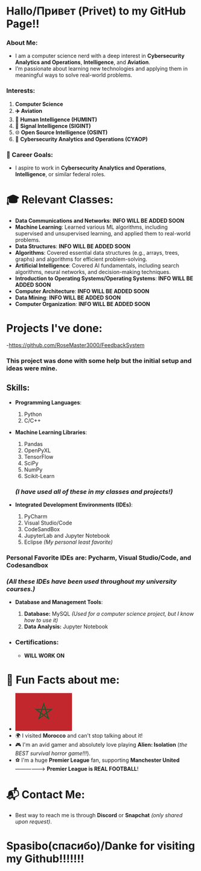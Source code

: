 # Hallo/Привет (Privet) to my GitHub Page!!

### About Me:
- I am a computer science nerd with a deep interest in **Cybersecurity Analytics and Operations**, **Intelligence**, and **Aviation**.
- I’m passionate about learning new technologies and applying them in meaningful ways to solve real-world problems.

### Interests:
1. **Computer Science**
2. **✈️ Aviation**
3. 🧠 **Human Intelligence (HUMINT)**
4. 📡 **Signal Intelligence (SIGINT)**
5. 🌐 **Open Source Intelligence (OSINT)**
6. 🔐 **Cybersecurity Analytics and Operations (CYAOP)**

### 🎯 Career Goals:
- I aspire to work in **Cybersecurity Analytics and Operations**, **Intelligence**, or similar federal roles.

# 🎓 Relevant Classes:
- **Data Communications and Networks**: **INFO WILL BE ADDED SOON**
- **Machine Learning**: Learned various ML algorithms, including supervised and unsupervised learning, and applied them to real-world problems.
- **Data Structures**: **INFO WILL BE ADDED SOON**
- **Algorithms**: Covered essential data structures (e.g., arrays, trees, graphs) and algorithms for efficient problem-solving.
- **Artificial Intelligence**: Covered AI fundamentals, including search algorithms, neural networks, and decision-making techniques.
- **Introduction to Operating Systems/Operating Systems**: **INFO WILL BE ADDED SOON**
- **Computer Architecture**: **INFO WILL BE ADDED SOON**
- **Data Mining**: **INFO WILL BE ADDED SOON**
- **Computer Organization**: **INFO WILL BE ADDED SOON**

# Projects I've done:
-https://github.com/RoseMaster3000/FeedbackSystem

### This project was done with some help but the initial setup and ideas were mine. 


## Skills:
- **Programming Languages**:
  1. Python
  2. C/C++

- **Machine Learning Libraries**:
  1. Pandas
  2. OpenPyXL
  3. TensorFlow
  4. SciPy
  5. NumPy
  6. Scikit-Learn

  ### *(I have used all of these in my classes and projects!)*

- **Integrated Development Environments (IDEs)**:
  1. PyCharm
  2. Visual Studio/Code
  3. CodeSandBox
  4. JupyterLab and Jupyter Notebook
  5. Eclipse *(My personal least favorite)*
### Personal Favorite IDEs are: Pycharm, Visual Studio/Code, and Codesandbox


  ### *(All these IDEs have been used throughout my university courses.)*

- **Database and Management Tools**:
  1. **Database:** MySQL *(Used for a computer science project, but I know how to use it)*
  2. **Data Analysis:** Jupyter Notebook


- ### Certifications:
  - **WILL WORK ON**

# 🌟 Fun Facts about me:
- <img src="https://github.com/HydraCommander23/AboutMe-/raw/main/Morocco%20Flag.png" width="150">
- 🌍 I visited **Morocco** and can't stop talking about it!
- 🎮 I'm an avid gamer and absolutely love playing **Alien: Isolation** (*the BEST survival horror game!!!*).
- ⚽ I'm a huge **Premier League** fan, supporting **Manchester United** ——————> **Premier League is REAL FOOTBALL**!

# 📬 Contact Me:
- Best way to reach me is through **Discord** or **Snapchat** *(only shared upon request)*.

# **Spasibo(спасибо)/Danke for visiting my Github!!!!!!!**


<!---
HydraCommander23/HydraCommander23 is a ✨ special ✨ repository because its `README.md` (this file) appears on your GitHub profile.
You can click the Preview link to take a look at your changes.
--->
